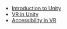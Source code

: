 - [Introduction to Unity](1_Intro%20To%20Unity%20-%20First%20Unity%20Project.md)
- [VR in Unity](2_Intro%20To%20VR%20-%20Our%20First%20VR%20Project.md)
- [Accessibility in VR](Accessibility%20VR%Unity.md)
